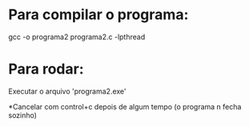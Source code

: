 # Para compilar o programa:
gcc -o programa2 programa2.c -lpthread

# Para rodar:
Executar o arquivo 'programa2.exe'

*Cancelar com control+c depois de algum tempo (o programa n fecha sozinho)